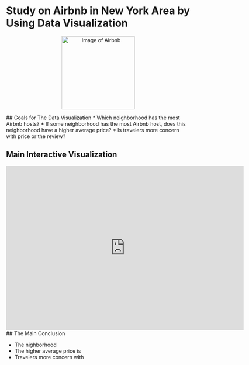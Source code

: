 # Study on Airbnb in New York Area by Using Data Visualization

<p align="center">
    <img width="200" src="https://i.pinimg.com/originals/b3/2a/f4/b32af410be8257b815d16d9ef0f01aa7.gif" alt="Image of Airbnb">
</p>
## Goals for The Data Visualization
* Which neighborhood has the most Airbnb hosts?
* If some neighborhood has the most Airbnb host, does this neighborhood have a higher average price?
* Is travelers more concern with price or the review?




## Main Interactive Visualization

<iframe seamless frameborder="0" src="https://public.tableau.com/app/profile/chenshengwen/viz/Book1_16227770760480/Sheet1" width = '650' height = '450' scrolling='yes' ></iframe>
## The Main Conclusion

* The nighborhood
* The higher average price is 
* Travelers more concern with 
